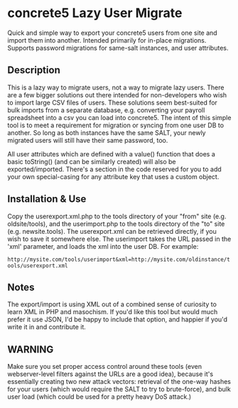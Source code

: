 concrete5 Lazy User Migrate
=========================

Quick and simple way to export your concrete5 users from one site and import them into another. Intended primarily for in-place migrations. Supports password migrations for same-salt instances, and user attributes.

Description
-----------
This is a lazy way to migrate users, not a way to migrate lazy users. There are a few bigger solutions out there intended for non-developers who wish to import large CSV files of users. These solutions seem best-suited for bulk imports from a separate database, e.g. converting your payroll spreadsheet into a csv you can load into concrete5. The intent of this simple tool is to meet a requirement for migration or syncing from one user DB to another. So long as both instances have the same SALT, your newly migrated users will still have their same password, too.

All user attributes which are defined with a value() function that does a basic toString() (and can be similarly created) will also be exported/imported. There's a section in the code reserved for you to add your own special-casing for any attribute key that uses a custom object.

Installation & Use
------------------
Copy the userexport.xml.php to the tools directory of your "from" site (e.g. oldsite/tools), and the userimport.php to the tools directory of the "to" site (e.g. newsite.tools). The userexport.xml can be retrieved directly, if you wish to save it somewhere else. The userimport takes the URL passed in the 'xml' parameter, and loads the xml into the user DB. For example:

`http://mysite.com/tools/userimport&xml=http://mysite.com/oldinstance/tools/userexport.xml`

Notes
-----
The export/import is using XML out of a combined sense of curiosity to learn XML in PHP and masochism. If you'd like this tool but would much prefer it use JSON, I'd be happy to include that option, and happier if you'd write it in and contribute it.

WARNING
-------
Make sure you set proper access control around these tools (even webserver-level filters against the URLs are a good idea), because it's essentially creating two new attack vectors: retrieval of the one-way hashes for your users (which would require the SALT to try to brute-force), and bulk user load (which could be used for a pretty heavy DoS attack.)

